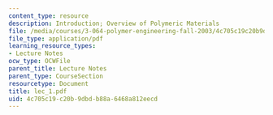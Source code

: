 ```yaml
---
content_type: resource
description: Introduction; Overview of Polymeric Materials
file: /media/courses/3-064-polymer-engineering-fall-2003/4c705c19c20b9dbdb88a6468a812eecd_lec_1.pdf
file_type: application/pdf
learning_resource_types:
- Lecture Notes
ocw_type: OCWFile
parent_title: Lecture Notes
parent_type: CourseSection
resourcetype: Document
title: lec_1.pdf
uid: 4c705c19-c20b-9dbd-b88a-6468a812eecd
---
```

